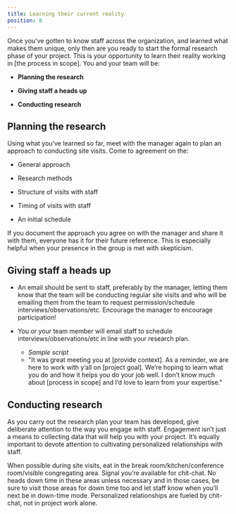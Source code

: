 ```yaml
---
title: Learning their current reality
position: 8
---
```


Once you’ve gotten to know staff across the organization, and learned what makes them unique, only then are you ready to start the formal research phase of your project. This is your opportunity to learn their reality working in [the process in scope]. You and your team will be:

* **Planning the research**
* **Giving staff a heads up**

* **Conducting research**

## Planning the research

Using what you’ve learned so far, meet with the manager again to plan an approach to conducting site visits. Come to agreement on the:

* General approach

* Research methods

* Structure of visits with staff

* Timing of visits with staff

* An initial schedule

If you document the approach you agree on with the manager and share it with them, everyone has it for their future reference. This is especially helpful when your presence in the group is met with skepticism.

## Giving staff a heads up

* An email should be sent to staff, preferably by the manager, letting them know that the team will be conducting regular site visits and who will be emailing them from the team to request permission/schedule interviews/observations/etc. Encourage the manager to encourage  participation!

* You or your team member will email staff to schedule interviews/observations/etc in line with your research plan.
  * *Sample script*
   * "It was great meeting you at [provide context]. As a reminder, we are here to work with y’all on [project goal]. We’re hoping to learn what you do and how it helps you do your job well. I don’t know much about [process in scope] and I’d love to learn from your expertise."

## Conducting research

As you carry out the research plan your team has developed, give deliberate attention to the way you engage with staff. Engagement isn’t just a means to collecting data that will help you with your project. It’s equally important to devote attention to cultivating personalized relationships with staff.

When possible during site visits, eat in the break room/kitchen/conference room/visible congregating area. Signal you’re available for chit-chat. No heads down time in these areas unless necessary and in those cases, be sure to visit those areas for down time too and let staff know when you’ll next be in down-time mode. Personalized relationships are fueled by chit-chat, not in project work alone.

